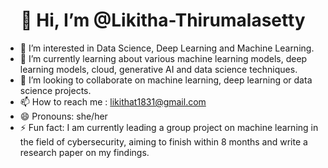 <h1 align="center">👋 Hi, I’m @Likitha-Thirumalasetty</h1>

- 👀 I’m interested in Data Science, Deep Learning and Machine Learning.
- 🌱 I’m currently learning about various machine learning models, deep learning models, cloud, generative AI and data science techniques.
- 💞️ I’m looking to collaborate on machine learning, deep learning or data science projects.
- 📫 How to reach me : likithat1831@gmail.com
- 😄 Pronouns: she/her
- ⚡ Fun fact: I am currently leading a group project on machine learning in the field of cybersecurity, aiming to finish within 8 months and write a research paper on my findings.


<!---
Likitha-Thirumalasetty/Likitha-Thirumalasetty is a ✨ special ✨ repository because its `README.md` (this file) appears on your GitHub profile.
You can click the Preview link to take a look at your changes.
--->
